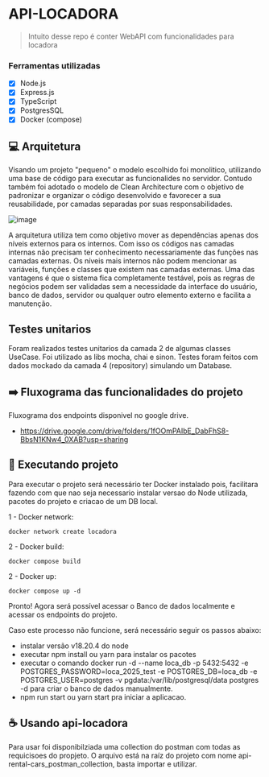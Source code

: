 # API-LOCADORA
> Intuito desse repo é conter WebAPI com funcionalidades para locadora

### Ferramentas utilizadas

- [x] Node.js
- [x] Express.js
- [x] TypeScript
- [x] PostgresSQL
- [x] Docker (compose)

## 💻 Arquitetura

Visando um projeto "pequeno" o modelo escolhido foi monolitico, utilizando uma base de código para executar as funcionalides no servidor.
Contudo também foi adotado o modelo de Clean Architecture com o objetivo de padronizar e organizar o código desenvolvido e
favorecer a sua reusabilidade, por camadas separadas por suas responsabilidades.

![image](https://blog.cleancoder.com/uncle-bob/images/2012-08-13-the-clean-architecture/CleanArchitecture.jpg)

A arquitetura utiliza tem como objetivo mover as dependências apenas dos níveis externos para os internos.
Com isso os códigos nas camadas internas não precisam ter conhecimento necessariamente das funções nas camadas externas. Os níveis mais internos não podem mencionar as variáveis, funções e classes que existem nas camadas externas.
Uma das vantagens é que o sistema fica completamente testável, pois as regras de negócios podem ser validadas sem a necessidade da interface do usuário, banco de dados, servidor ou qualquer outro elemento externo e facilita a manutenção.

## Testes unitarios

Foram realizados testes unitarios da camada 2 de algumas classes UseCase. Foi utilizado as libs mocha, chai e sinon. Testes foram feitos com dados mockado da camada 4 (repository) simulando um Database.

## ➡️ Fluxograma das funcionalidades do projeto

Fluxograma dos endpoints disponivel no google drive.

 - https://drive.google.com/drive/folders/1fOOmPAIbE_DabFhS8-BbsN1KNw4_0XAB?usp=sharing

## 🚀 Executando projeto

Para executar o projeto será necessário ter Docker instalado pois, facilitara fazendo com que nao seja necessario instalar versao do Node utilizada, pacotes do projeto e criacao de um DB local.

1 - Docker network:

```
docker network create locadora
```

2 - Docker build:

```
docker compose build
```

2 - Docker up:

```
docker compose up -d
```

Pronto! Agora será possível acessar o Banco de dados localmente e acessar os endpoints do projeto.

Caso este processo não funcione, será necessário seguir os passos abaixo:

- instalar versão v18.20.4 do node
- executar npm install ou yarn para instalar os pacotes
- executar o comando docker run -d --name loca_db -p 5432:5432 -e POSTGRES_PASSWORD=loca_2025_test -e POSTGRES_DB=loca_db -e POSTGRES_USER=postgres -v pgdata:/var/lib/postgresql/data postgres -d
  para criar o banco de dados manualmente.
- npm run start ou yarn start pra iniciar a aplicacao.

## ☕ Usando api-locadora

Para usar foi disponibilziada uma collection do postman com todas as requicisoes do propjeto. O arquivo está na raíz do projeto com nome api-rental-cars_postman_collection, basta importar e utilizar.




